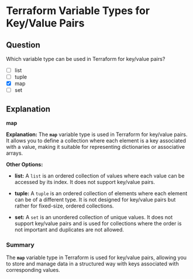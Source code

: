 # Terraform Variable Types for Key/Value Pairs

## Question

Which variable type can be used in Terraform for key/value pairs?

- [ ] list
- [ ] tuple
- [x] map
- [ ] set

## Explanation

**map**

**Explanation:** The **`map`** variable type is used in Terraform for key/value pairs. It allows you to define a collection where each element is a key associated with a value, making it suitable for representing dictionaries or associative arrays.

**Other Options:**

- **list:** A `list` is an ordered collection of values where each value can be accessed by its index. It does not support key/value pairs.

- **tuple:** A `tuple` is an ordered collection of elements where each element can be of a different type. It is not designed for key/value pairs but rather for fixed-size, ordered collections.

- **set:** A `set` is an unordered collection of unique values. It does not support key/value pairs and is used for collections where the order is not important and duplicates are not allowed.

### Summary

The **`map`** variable type in Terraform is used for key/value pairs, allowing you to store and manage data in a structured way with keys associated with corresponding values.
